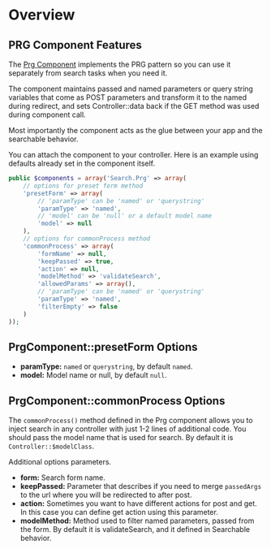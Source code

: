 # Overview

## PRG Component Features

The [Prg Component](../../Controller/Component/PrgComponent.php) implements the PRG pattern so you can use it separately from search tasks when you need it.

The component maintains passed and named parameters or query string variables that come as POST parameters and transform it to the named during redirect, and sets Controller::data back if the GET method was used during component call.

Most importantly the component acts as the glue between your app and the searchable behavior.

You can attach the component to your controller. Here is an example using defaults already set in the component itself.

```php
public $components = array('Search.Prg' => array(
	// options for preset form method
	'presetForm' => array(
		// 'paramType' can be 'named' or 'querystring'
		'paramType' => 'named',
		// 'model' can be 'null' or a default model name
		'model' => null
	),
	// options for commonProcess method
	'commonProcess' => array(
		'formName' => null,
		'keepPassed' => true,
		'action' => null,
		'modelMethod' => 'validateSearch',
		'allowedParams' => array(),
		// 'paramType' can be 'named' or 'querystring'
		'paramType' => 'named',
		'filterEmpty' => false
	)
));
```

## PrgComponent::presetForm Options

- **paramType:** `named` or `querystring`, by default `named`.
- **model:** Model name or null, by default `null`.

## PrgComponent::commonProcess Options

The `commonProcess()` method defined in the Prg component allows you to inject search in any controller with just 1-2 lines of additional code. You should pass the model name that is used for search. By default it is `Controller::$modelClass`.

Additional options parameters.

- **form:** Search form name.
- **keepPassed:** Parameter that describes if you need to merge `passedArgs` to the url where you will be redirected to after post.
- **action:** Sometimes you want to have different actions for post and get. In this case you can define get action using this parameter.
- **modelMethod:** Method used to filter named parameters, passed from the form. By default it is validateSearch, and it defined in Searchable behavior.

